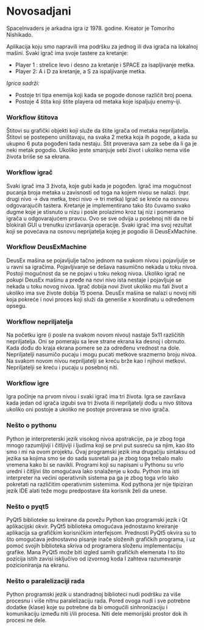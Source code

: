 # Novosadjani

SpaceInvaders je arkadna igra iz 1978. godine. Kreator je Tomoriho Nishikado.

Aplikacija koju smo napravili ima podršku za jednog ili dva igrača na lokalnoj mašini. Svaki igrač ima svoje tastere za kretanje:
  * Player 1 : strelice levo i desno za kretanje i SPACE za isapljivanje metka. 
  *	Player 2: A i D za kretanje, a S za ispaljivanje metka. 

*Igrica sadrži:*
  * Postoje tri tipa enemija koji kada se pogode donose različit broj poena. 
  * Postoje 4 štita koji štite playera od metaka koje ispaljuju enemy-iji.

### Workflow štitova

Štitovi su grafički objekti koji služe da štite igrača od metaka nepriljatelja.
Štitovi se postepeno uništavaju, na svaka 2 metka koja ih pogode, a kada su ukupno 6 puta pogođeni tada nestaju. 
Štit proverava sam za sebe da li ga je neki metak pogodio. Ukoliko jeste smanjuje sebi život i ukoliko nema više života briše se sa ekrana.

### Workflow igrač

Svaki igrač ima 3 života, koje gubi kada je pogođen.
Igrač ima mogućnost pucanja broja metaka u zavisnosti od toga na kojem nivou se nalazi. (npr. drugi nivo -> dva metka, treci nivo -> tri metka)
Igrač se kreće na osnovu odgovarajućih tastera. Kretanje je implementirano tako što čuvamo svako dugme koje je stisnuto u nizu i posle prolazimo kroz taj niz i pomeramo igrača
u odgovarajućem pravcu. Ovo se sve odvija u posebnoj niti da ne bi blokirali GUI u trenutku izvršavanja operacije.
Svaki igrač ima svoj rezultat koji se povećava na osnovu neprijatelja kojeg je pogodio ili DeusExMachine.

### Workflow DeusExMachine

DeusEx mašina se pojavljulje tačno jednom na svakom nivou i pojavljulje se u ravni sa igračima. Pojavljivanje se dešava nasumično nekada u toku nivoa. Postoji mogućnost da se ne pojavi u toku nekog nivoa.
Ukoliko igrač ne pokupi DeusEx mašinu a pređe na novi nivo ista nestaje i pojavljuje se nekada u toku novog nivoa.
Igrač dobija novi život ukoliko mu fali život a ukoliko ima sve živote dobija 15 poena.
DeusEx mašina se nalazi u novoj niti koja pokreće i novi proces koji služi da generiše x koordinatu u određenom opsegu.

### Workflow nepriljatelja

Na početku igre (i posle na svakom novom nivou) nastaje 5x11 različitih nepriljatelja.
Oni se pomeraju sa leve strane ekrana ka desnoj i obrnuto. Kada dođu do kraja ekrana pomere se za određenu vrednost na dole.
Nepriljatelji nasumičo pucaju i mogu pucati metkove srazmerno broju nivoa.
Na svakom novom nivou nepriljatelji se kreću brže kao i njihovi metkovi.
Nepriljatelji se kreću i pucaju u posebnoj niti.


### Workflow igre

Igra počinje na prvom nivou i svaki igrač ima tri života.
Igra se završava kada jedan od igrača izgubi sva tri života ili nepriljatelji dođu u nivo štitova ukoliko oni postoje a ukoliko ne postoje proverava se nivo igrača.


### Nešto o pythonu

Python je interpreterski jezik visokog nivoa apstrakcije, pa je zbog toga mnogo razumljivji i čitljiviji i ljudima koji se prvi put susreću sa njim, kao što smo i mi na ovom projektu. 
Ovaj programski jezik ima drugačiju sintaksu od jezika sa kojima smo se do sada susretali pa je zbog toga trebalo malo vremena kako bi se navikli. 
Programi koji su napisani u Pythonu su vrlo uredni i čitljivi što omogućava lako snalaženje u kodu.
Python ima isti interpreter na većini operativnih sistema pa ga je zbog toga vrlo lako pokretati na različitim operativnim sistemima.
Kod pythona jer nije tipiziran jezik IDE alati teže mogu predpostave šta korisnik želi da unese.

### Nešto o pyqt5

PyQt5 biblioteke su kreirane da povežu Python kao programski jezik i Qt aplikacijski okvir. 
PyQt5 biblioteka omogućava jednostavno kreiranje aplikacija sa grafičkim korisničkim interfejsom. 
Prednosti PyQt5 okvira su to što omogućava jednostavno pisanje inače složenih grafičkih programa, i uz pomoć svojih biblioteka skriva od programera složenu implementaciju grafike.
Mana PyQt5 može biti izgled samih grafičkih elemenata I to što pozicija istih zavisi isključivo od izvornog koda I zahteva razumevanje pozicioniranja na ekranu.

### Nešto o paralelizaciji rada

Python programski jezik u standradnoj biblioteci nudi podršku za više procesnu i više nitnu paralelizaciju rada. Pored ovoga nudi i sve potrebne dodatke (klase) koje su
potrebne da bi omogućili sinhronizaciju i komunikaciju između niti i/ili procesa.
Niti dele memorijski prostor dok ih procesi ne dele.






